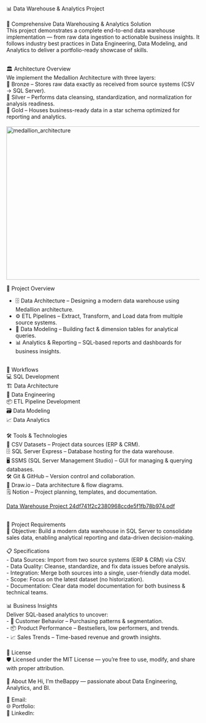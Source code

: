 📊 Data Warehouse & Analytics Project<br>
<br>
🚀 Comprehensive Data Warehousing & Analytics Solution<br>
This project demonstrates a complete end-to-end data warehouse implementation — from raw data ingestion to actionable business insights. It follows industry best practices in Data Engineering, Data Modeling, and Analytics to deliver a portfolio-ready showcase of skills.<br>
<br>


🏛 Architecture Overview<br>
We implement the Medallion Architecture with three layers:<br>
🥉 Bronze – Stores raw data exactly as received from source systems (CSV → SQL Server).<br>
🥈 Silver – Performs data cleansing, standardization, and normalization for analysis readiness.<br>
🥇 Gold – Houses business-ready data in a star schema optimized for reporting and analytics.<br>
<br>
<img width="800" height="400" alt="medallion_architecture" src="https://github.com/user-attachments/assets/76e11962-a2ea-420c-b067-18afd5b79eae" />


📖 Project Overview<br>
- 🗄 Data Architecture – Designing a modern data warehouse using Medallion architecture.<br>
- ⚙ ETL Pipelines – Extract, Transform, and Load data from multiple source systems.<br>
- 📐 Data Modeling – Building fact & dimension tables for analytical queries.<br>
- 📊 Analytics & Reporting – SQL-based reports and dashboards for business insights.<br>
<br>
🔄 Workflows<br>
💻 SQL Development<br>
🏗 Data Architecture<br>
🔧 Data Engineering<br>
📦 ETL Pipeline Development<br>
🗃 Data Modeling<br>
📈 Data Analytics<br>

<br>
🛠 Tools & Technologies<br>
📂 CSV Datasets – Project data sources (ERP & CRM).<br>
🗄 SQL Server Express – Database hosting for the data warehouse.<br>
🖥 SSMS (SQL Server Management Studio) – GUI for managing & querying databases.<br>
🛠 Git & GitHub – Version control and collaboration.<br>
📐 Draw.io – Data architecture & flow diagrams.<br>
🗒 Notion – Project planning, templates, and documentation.<br>

[Data Warehouse Project 24df741f2c2380968ccde5f1fb78b974.pdf](https://github.com/user-attachments/files/21800035/Data.Warehouse.Project.24df741f2c2380968ccde5f1fb78b974.pdf)

<br>
📌 Project Requirements<br>
🎯 Objective: Build a modern data warehouse in SQL Server to consolidate sales data, enabling analytical reporting and data-driven decision-making.<br><br>
📋 Specifications<br>
- Data Sources: Import from two source systems (ERP & CRM) via CSV.<br>
- Data Quality: Cleanse, standardize, and fix data issues before analysis.<br>
- Integration: Merge both sources into a single, user-friendly data model.<br>
- Scope: Focus on the latest dataset (no historization).<br>
- Documentation: Clear data model documentation for both business & technical teams.<br>

<br>
📊 Business Insights<br>
Deliver SQL-based analytics to uncover:<br>
- 👥 Customer Behavior – Purchasing patterns & segmentation.<br>
- 📦 Product Performance – Bestsellers, low performers, and trends.<br>
- 📈 Sales Trends – Time-based revenue and growth insights.<br>

<br>
📜 License<br>
🛡 Licensed under the MIT License — you’re free to use, modify, and share with proper attribution.<br>

<br>
👋 About Me
Hi, I’m theBappy — passionate about Data Engineering, Analytics, and BI.<br>

📧 Email: <br>
🌐 Portfolio: <br>
💼 LinkedIn: <br>
